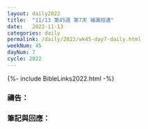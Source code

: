 ```yaml
---
layout: daily2022
title:  "11/13 第45週 第7天 補漏拾遺"
date:   2022-11-13
categories: daily
permalink: /daily/2022/wk45-day7-daily.html
weekNum: 45
dayNum: 7
cycle: 2022
---
```


{%- include BibleLinks2022.html -%}

### 禱告：

### 筆記與回應：
